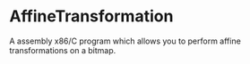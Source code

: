 # AffineTransformation
A assembly x86/C program which allows you to perform affine transformations on a bitmap.
